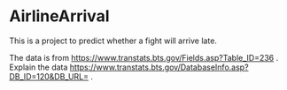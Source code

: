 # AirlineArrival
This is a project to predict whether a fight will arrive late. 

The data is from https://www.transtats.bts.gov/Fields.asp?Table_ID=236 .
Explain the data https://www.transtats.bts.gov/DatabaseInfo.asp?DB_ID=120&DB_URL= .

